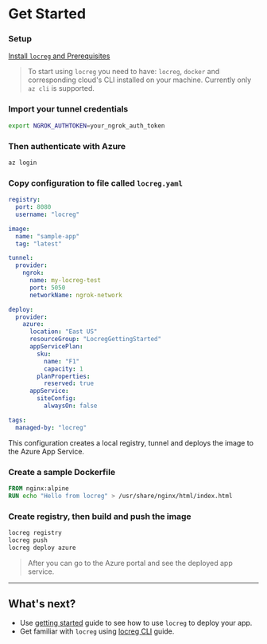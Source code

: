 # Get Started

### Setup 
[Install `locreg` and Prerequisites](./install.md)

>To start using `locreg` you need to have: `locreg`, `docker` and corresponding cloud's CLI installed on your machine. Currently only `az cli` is supported. 

### Import your tunnel credentials 
```bash
export NGROK_AUTHTOKEN=your_ngrok_auth_token
```
### Then authenticate with Azure 
```bash
az login
```

### Copy configuration to file called `locreg.yaml`
```yaml
registry:
  port: 8080
  username: "locreg"

image:
  name: "sample-app"
  tag: "latest"

tunnel:
  provider:
    ngrok:
      name: my-locreg-test
      port: 5050
      networkName: ngrok-network

deploy:
  provider:
    azure:
      location: "East US"
      resourceGroup: "LocregGettingStarted"
      appServicePlan:
        sku:
          name: "F1"
          capacity: 1
        planProperties:
          reserved: true
      appService:
        siteConfig:
          alwaysOn: false

tags:
  managed-by: "locreg"
```
This configuration creates a local registry, tunnel and deploys the image to the Azure App Service.

### Create a sample Dockerfile
```Dockerfile
FROM nginx:alpine
RUN echo "Hello from locreg" > /usr/share/nginx/html/index.html
```

### Create registry, then build and push the image
```bash
locreg registry
locreg push
locreg deploy azure
```
> After you can go to the Azure portal and see the deployed app service.

---
## What's next?
- Use [getting started](./getting_started.md) guide to see how to use `locreg` to deploy your app.
- Get familiar with `locreg` using [locreg CLI](./cli/locreg.md) guide.